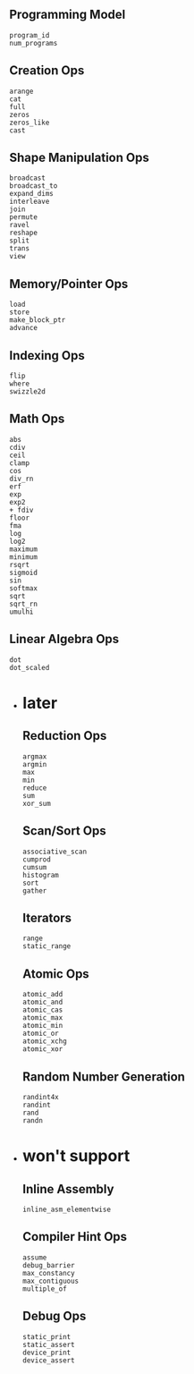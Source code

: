 Programming Model
-----------------
    program_id
    num_programs


Creation Ops
------------
    arange
    cat
    full
    zeros
    zeros_like
    cast


Shape Manipulation Ops
----------------------
    broadcast
    broadcast_to
    expand_dims
    interleave
    join
    permute
    ravel
    reshape
    split
    trans
    view


Memory/Pointer Ops
----------
    load
    store
    make_block_ptr
    advance


Indexing Ops
------------
    flip
    where
    swizzle2d


Math Ops
--------
    abs
    cdiv
    ceil
    clamp
    cos
    div_rn
    erf
    exp
    exp2
    + fdiv
    floor
    fma
    log
    log2
    maximum
    minimum
    rsqrt
    sigmoid
    sin
    softmax
    sqrt
    sqrt_rn
    umulhi


Linear Algebra Ops
------------------
    dot
    dot_scaled





- # later

  Reduction Ops
  -------------
      argmax
      argmin
      max
      min
      reduce
      sum
      xor_sum

  Scan/Sort Ops
  -------------
      associative_scan
      cumprod
      cumsum
      histogram
      sort
      gather

  Iterators
  -----------------
      range
      static_range

  Atomic Ops
  ----------
      atomic_add
      atomic_and
      atomic_cas
      atomic_max
      atomic_min
      atomic_or
      atomic_xchg
      atomic_xor

  Random Number Generation
  ------------------------
      randint4x
      randint
      rand
      randn



- # won't support

  Inline Assembly
  -----------------
      inline_asm_elementwise


  Compiler Hint Ops
  -----------------
      assume
      debug_barrier
      max_constancy
      max_contiguous
      multiple_of


  Debug Ops
  -----------------
      static_print
      static_assert
      device_print
      device_assert